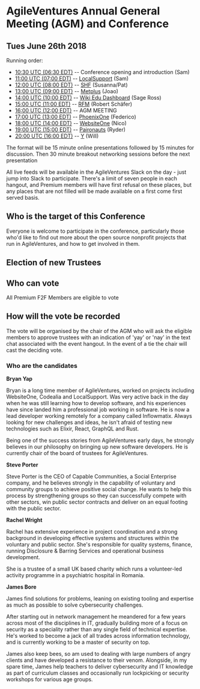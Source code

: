 AgileVentures Annual General Meeting (AGM) and Conference
=========================================================
  
Tues June 26th 2018
-------------------

Running order:

* [10:30 UTC (06:30 EDT)](/events/agileventures-conference-kickoff) -- Conference opening and introduction (Sam) 
* [11:00 UTC (07:00 EDT)](/events/avconf-localsupport-project-presentation) -- [LocalSupport](/projects/localsupport) (Sam) 
* [12:00 UTC (08:00 EDT)](/events/avconf-shf-project-presentation) -- [SHF](/projects/shf-project) (Susanna/Pat)
* [13:00 UTC (09:00 EDT)](/events/avconf-metplus-project-presentation) -- [Metplus](/projects/metplus) (Joao) 
* [14:00 UTC (10:00 EDT)](/events/avconf-wikiedudashboard-project-presentation) -- [Wiki Edu Dashboard](/projects/wiki-ed-dashboard) (Sage Ross)
* [15:00 UTC (11:00 EDT)](/events/avconf-rfm-project-presentation) -- [RFM](/projects/rundfunk-mitbestimmen) (Robert Sch&#228;fer)
* [16:00 UTC (12:00 EDT)](/events/avconf-av-annual-general-meeting-agm) -- AGM MEETING
* [17:00 UTC (13:00 EDT)](/events/avconf-phoenixone-project-presentation) -- [PhoenixOne](/projects/phoenixone) (Federico)
* [18:00 UTC (14:00 EDT)](/events/avconf-websiteone-project-presentation) -- [WebsiteOne](/projects/websiteone) (Nico) 
* [19:00 UTC (15:00 EDT)](/events/avconf-paironauts-project-presentation) -- [Paironauts](/projects/paironauts) (Ryder)
* [20:00 UTC (16:00 EDT)](/events/avconf-y-project-presentation) -- [Y](/projects/y) (Will)

The format will be 15 minute online presentations followed by 15 minutes for discussion.  Then 30 minute breakout networking sessions before the next presentation

All live feeds will be available in the AgileVentures Slack on the day - just jump into Slack to participate.  There's a limit of seven people in each hangout, and Premium members will have first refusal on these places, but any places that are not filled will be made available on a first come first served basis.   

## Who is the target of this Conference
Everyone is welcome to participate in the conference, particularly those who'd like to find out more about the open source nonprofit projects that run in AgileVentures, and how to get involved in them.

Election of new Trustees
---------------------------

## Who can vote

All Premium F2F Members are eligible to vote

## How will the vote be recorded

The vote will be organised by the chair of the AGM who will ask the eligible members to approve trustees with an indication of 'yay' or 'nay' in the text chat associated with the event hangout.  In the event of a tie the chair will cast the deciding vote.

### Who are the candidates

**Bryan Yap**

Bryan is a long time member of AgileVentures, worked on projects including WebsiteOne, Codealia and LocalSupport. Was very active back in the day when he was still learning how to develop software, and his experiences have since landed him a professional job working in software. He is now a lead developer working remotely for a company called Inflowmatix. Always looking for new challenges and ideas, he isn't afraid of testing new technologies such as Elixir, React, GraphQL and Rust.

Being one of the success stories from AgileVentures early days, he strongly believes in our philosophy on bringing up new software developers. He is currently chair of the board of trustees for AgileVentures.

**Steve Porter**

Steve Porter is the CEO of Capable Communities, a Social Enterprise company, and he believes strongly in the capability of voluntary and community groups to achieve positive social change.  He wants to help this process by strengthening groups so they can successfully compete with other sectors, win public sector contracts and deliver on an equal footing with the public sector.  

**Rachel Wright**

Rachel has extensive experience in project coordination and a strong background in developing effective systems and structures within the voluntary and public sector. She's responsible for quality systems, finance, running Disclosure &amp; Barring Services and operational business development.

She is a trustee of a small UK based charity which runs a volunteer-led activity programme in a psychiatric hospital in Romania.

**James Bore**

James find solutions for problems, leaning on existing tooling and expertise as much as possible to solve cybersecurity challenges.

After starting out in network management he meandered for a few years across most of the disciplines in IT, gradually building more of a focus on security as a speciality rather than any single field of technical expertise. He's worked to become a jack of all trades across information technology, and is currently working to be a master of security on top.

James also keep bees, so am used to dealing with large numbers of angry clients and have developed a resistance to their venom. Alongside, in my spare time, James help teachers to deliver cybersecurity and IT knowledge as part of curriculum classes and occasionally run lockpicking or security workshops for various age groups.


